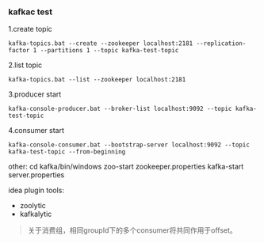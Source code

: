 ### kafkac test
1.create topic
``` 
kafka-topics.bat --create --zookeeper localhost:2181 --replication-factor 1 --partitions 1 --topic kafka-test-topic
```
2.list topic
``` 
kafka-topics.bat --list --zookeeper localhost:2181
```
3.producer start
``` 
kafka-console-producer.bat --broker-list localhost:9092 --topic kafka-test-topic
```
4.consumer start
``` 
kafka-console-consumer.bat --bootstrap-server localhost:9092 --topic kafka-test-topic --from-beginning
```

other:
cd kafka/bin/windows
zoo-start zookeeper.properties
kafka-start server.properties

idea plugin tools:
- zoolytic
- kafkalytic

> 关于消费组，相同groupId下的多个consumer将共同作用于offset。


